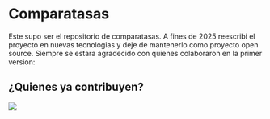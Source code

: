 # Comparatasas

Este supo ser el repositorio de comparatasas. A fines de 2025 reescribi el proyecto en nuevas tecnologias y deje de mantenerlo como proyecto open source. Siempre se estara agradecido con quienes colaboraron en la primer version:

## ¿Quienes ya contribuyen?

<a href="https://github.com/ferminrp/compara-tasas/graphs/contributors">
  <img src="https://contrib.rocks/image?repo=ferminrp/compara-tasas" />
</a>
